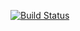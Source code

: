 [![Build Status](https://travis-ci.org/MarianoCol/computacion-2020.svg?branch=master)](https://travis-ci.org/MarianoCol/computacion-2020)

